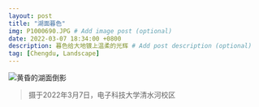 ```yaml
---
layout: post
title: "湖面暮色"
img: P1000690.JPG # Add image post (optional)
date: 2022-03-07 18:34:00 +0800
description: 暮色给大地镀上温柔的光辉 # Add post description (optional)
tag: [Chengdu, Landscape]
---
```

![黄昏的湖面倒影](/assets/img/P1000690.JPG)
> 摄于2022年3月7日，电子科技大学清水河校区
